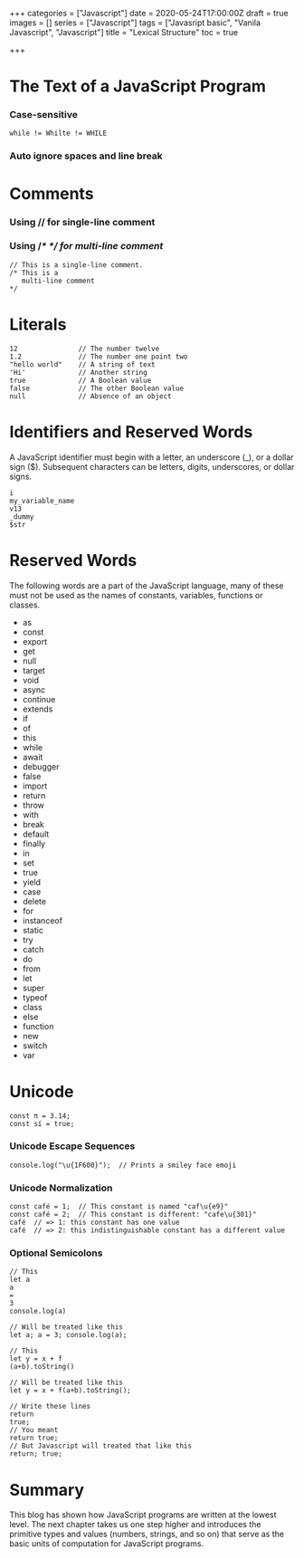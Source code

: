 +++
categories = ["Javascript"]
date = 2020-05-24T17:00:00Z
draft = true
images = []
series = ["Javascript"]
tags = ["Javasript basic", "Vanila Javascript", "Javascript"]
title = "Lexical Structure"
toc = true

+++
# The Text of a JavaScript Program

### Case-sensitive

    while != Whilte != WHILE

### Auto ignore spaces and line break

# Comments

### Using // for single-line comment

### Using /_* */ for multi-line comment_

    // This is a single-line comment.
    /* This is a
       multi-line comment
    */

# Literals

    12               // The number twelve
    1.2              // The number one point two
    "hello world"    // A string of text
    'Hi'             // Another string
    true             // A Boolean value
    false            // The other Boolean value
    null             // Absence of an object

# Identifiers and Reserved Words

A JavaScript identifier must begin with a letter, an underscore (_), or a dollar sign ($). Subsequent characters can be letters, digits, underscores, or dollar signs.

    i
    my_variable_name
    v13
    _dummy
    $str

# Reserved Words

The following words are a part of the JavaScript language, many of these must not be used as the names of constants, variables, functions or classes.

* as
* const
* export
* get
* null
* target
* void
* async
* continue
* extends
* if
* of
* this
* while
* await
* debugger
* false
* import
* return
* throw
* with
* break
* default
* finally
* in
* set
* true
* yield
* case
* delete
* for
* instanceof
* static
* try
* catch
* do
* from
* let
* super
* typeof
* class
* else
* function
* new
* switch
* var

# Unicode

    const π = 3.14;
    const sí = true;

### Unicode Escape Sequences

    console.log("\u{1F600}");  // Prints a smiley face emoji

### Unicode Normalization

    const café = 1;  // This constant is named "caf\u{e9}"
    const café = 2;  // This constant is different: "cafe\u{301}"
    café  // => 1: this constant has one value
    café  // => 2: this indistinguishable constant has a different value

### Optional Semicolons

    // This
    let a
    a
    =
    3
    console.log(a)
    
    // Will be treated like this
    let a; a = 3; console.log(a);

    // This
    let y = x + f
    (a+b).toString()
    
    // Will be treated like this
    let y = x + f(a+b).toString();

    // Write these lines
    return
    true;
    // You meant
    return true;
    // But Javascript will treated that like this
    return; true;

# Summary

This blog has shown how JavaScript programs are written at the lowest level. The next chapter takes us one step higher and introduces the primitive types and values (numbers, strings, and so on) that serve as the basic units of computation for JavaScript programs.